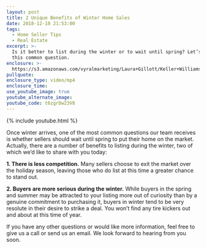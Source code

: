 ```yaml
---
layout: post
title: 2 Unique Benefits of Winter Home Sales
date: 2018-12-10 21:53:00
tags:
  - Home Seller Tips
  - Real Estate
excerpt: >-
  Is it better to list during the winter or to wait until spring? Let’s discuss
  this common question.
enclosure: >-
  https://s3.amazonaws.com/vyralmarketing/Laura+Gillott/Keller+Williams+Mid-Willamette+%257C+2+Unique+Benefits+of+Winter+Home+Sales.mp4
pullquote:
enclosure_type: video/mp4
enclosure_time:
use_youtube_image: true
youtube_alternate_image:
youtube_code: t6zgrDw23V8
---
```


{% include youtube.html %}

Once winter arrives, one of the most common questions our team receives is whether sellers should wait until spring to put their home on the market. Actually, there are a number of benefits to listing during the winter, two of which we’d like to share with you today:

**1. There is less competition.** Many sellers choose to exit the market over the holiday season, leaving those who do list at this time a greater chance to stand out.

**2. Buyers are more serious during the winter.** While buyers in the spring and summer may be attracted to your listing more out of curiosity than by a genuine commitment to purchasing it, buyers in winter tend to be very resolute in their desire to strike a deal. You won’t find any tire kickers out and about at this time of year. 

If you have any other questions or would like more information, feel free to give us a call or send us an email. We look forward to hearing from you soon.